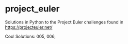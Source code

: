 # project_euler
Solutions in Python to the Project Euler challenges found in https://projecteuler.net/

Cool Solutions: 005, 006, 
